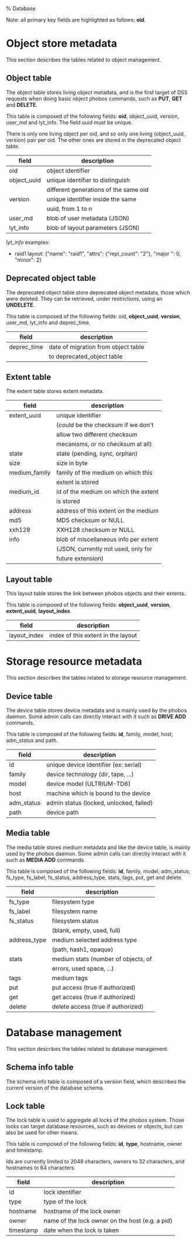 % Database

Note: all primary key fields are highlighted as follows: __oid__.

# Object store metadata
This section describes the tables related to object management.

## Object table
The object table stores living object metadata, and is the first target of
DSS requests when doing basic object phobos commands, such as **PUT**, **GET**
and **DELETE**.

This table is composed of the following fields: __oid__, object_uuid, version,
user_md and lyt_info. The field uuid must be unique.

There is only one living object per oid, and so only one living (object_uuid,
version) pair per oid. The other ones are stored in the deprecated object table.

| field             | description                           |
|-------------------|---------------------------------------|
| oid               | object identifier                     |
| object_uuid       | unique identifier to distinguish      |
|                   | different generations of the same oid |
| version           | unique identifier inside the same     |
|                   | uuid, from 1 to n                     |
| user_md           | blob of user metadata (JSON)          |
| lyt_info          | blob of layout parameters (JSON)      |

_lyt_info_ examples:

- raid1 layout: {"name": "raid1", "attrs": {"repl_count": "2"}, "major
": 0, "minor": 2}

## Deprecated object table
The deprecated object table store deprecated object metadata, those which
were deleted. They can be retrieved, under restrictions, using an **UNDELETE**.

This table is composed of the following fields: oid, __object_uuid__,
__version__, user_md, lyt_info and deprec_time.

| field             | description                           |
|-------------------|---------------------------------------|
| deprec_time       | date of migration from object table   |
|                   | to deprecated_object table            |

## Extent table
The extent table stores extent metadata.

| field             | description                           |
|-------------------|---------------------------------------|
| extent_uuid       | unique identifier                     |
|                   | (could be the checksum if we don't    |
|                   | allow two different checksum          |
|                   | mecanisms, or no checksum at all)     |
| state             | state (pending, sync, orphan)         |
| size              | size in byte                          |
| medium_family     | family of the medium on which this    |
|                   | extent is stored                      |
| medium_id         | id of the medium on which the extent  |
|                   | is stored                             |
| address           | address of this extent on the medium  |
| md5               | MD5 checksum or NULL                  |
| xxh128            | XXH128 checksum or NULL               |
| info              | blob of miscellaneous info per extent |
|                   | (JSON, currently not used, only for   |
|                   |  future extension)                    |

## Layout table
This layout table stores the link between phobos objects and their extents.

This table is composed of the following fields: __object_uuid__,
__version__, __extent_uuid__, __layout_index__.

| field             | description                           |
|-------------------|---------------------------------------|
| layout_index      | index of this extent in the layout    |

# Storage resource metadata
This section describes the tables related to storage resource management.

## Device table
The device table stores device metadata and is mainly used by the phobos
daemon. Some admin calls can directly interact with it such as **DRIVE ADD**
commands.

This table is composed of the following fields: __id__, family, model, host,
adm_status and path.

| field             | description                             |
|-------------------|-----------------------------------------|
| id                | unique device identifier (ex: serial)   |
| family            | device technology (dir, tape, ...)      |
| model             | device model (ULTRIUM-TD6)              |
| host              | machine which is bound to the device    |
| adm_status        | admin status (locked, unlocked, failed) |
| path              | device path                             |

## Media table
The media table stores medium metadata and like the device table, is mainly
used by the phobos daemon. Some admin calls can directly interact with it
such as **MEDIA ADD** commands.

This table is composed of the following fields: __id__, family, model,
adm_status, fs_type, fs_label, fs_status, address_type, stats, tags, put, get
and delete.

| field             | description                           |
|-------------------|---------------------------------------|
| fs_type           | filesystem type                       |
| fs_label          | filesystem name                       |
| fs_status         | filesystem status                     |
|                   | (blank, empty, used, full)            |
| address_type      | medium selected address type          |
|                   | (path, hash1, opaque)                 |
| stats             | medium stats (number of objects, of   |
|                   | errors, used space, ...)              |
| tags              | medium tags                           |
| put               | put access (true if authorized)       |
| get               | get access (true if authorized)       |
| delete            | delete access (true if authorized)    |

# Database management
This section describes the tables related to database management.

## Schema info table
The schema info table is composed of a version field, which describes the
current version of the database schema.

## Lock table
The lock table is used to aggregate all locks of the phobos system. Those locks
can target database resources, such as devices or objects, but can also be used
for other means.

This table is composed of the following fields: __id__, __type__, hostname,
owner and timestamp.

Ids are currently limited to 2048 characters, owners to 32 characters, and
hostnames to 64 characters.

| field             | description                                     |
|-------------------|-------------------------------------------------|
| id                | lock identifier                                 |
| type              | type of the lock                                |
| hostname          | hostname of the lock owner                      |
| owner             | name of the lock owner on the host (e.g. a pid) |
| timestamp         | date when the lock is taken                     |
